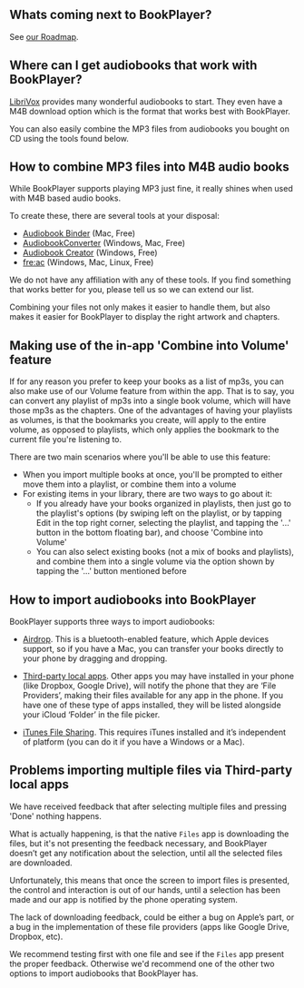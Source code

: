 ## Whats coming next to BookPlayer?

See [our Roadmap](https://github.com/TortugaPower/BookPlayer/projects/1).

## Where can I get audiobooks that work with BookPlayer?

[LibriVox](https://librivox.org/) provides many wonderful audiobooks to start. They even have a M4B download option which is the format that works best with BookPlayer. 

You can also easily combine the MP3 files from audiobooks you bought on CD using the tools found below.

## How to combine MP3 files into M4B audio books

While BookPlayer supports playing MP3 just fine, it really shines when used with M4B based audio books.

To create these, there are several tools at your disposal: 

- [Audiobook Binder](http://bluezbox.com/audiobookbinder.html) (Mac, Free)
- [AudiobookConverter](https://github.com/yermak/AudioBookConverter/releases) (Windows, Mac, Free)
- [Audiobook Creator](http://www.audiobookcreator.de/en/index.html) (Windows, Free) 
- [fre:ac](https://www.freac.org) (Windows, Mac, Linux, Free)

We do not have any affiliation with any of these tools. If you find something that works better for you, please tell us so we can extend our list.

Combining your files not only makes it easier to handle them, but also makes it easier for BookPlayer to display the right artwork and chapters.

## Making use of the in-app 'Combine into Volume' feature

If for any reason you prefer to keep your books as a list of mp3s, you can also make use of our Volume feature from within the app. That is to say, you can convert any playlist of mp3s into a single book volume, which will have those mp3s as the chapters. One of the advantages of having your playlists as volumes, is that the bookmarks you create, will apply to the entire volume, as opposed to playlists, which only applies the bookmark to the current file you're listening to.

There are two main scenarios where you'll be able to use this feature: 
* When you import multiple books at once, you'll be prompted to either move them into a playlist, or combine them into a volume 
* For existing items in your library, there are two ways to go about it:
  * If you already have your books organized in playlists, then just go to the playlist's options (by swiping left on the playlist, or by tapping Edit in the top right corner, selecting the playlist, and tapping the '...' button in the bottom floating bar), and choose 'Combine into Volume'
  * You can also select existing books (not a mix of books and playlists), and combine them into a single volume via the option shown by tapping the '...' button mentioned before


## How to import audiobooks into BookPlayer

BookPlayer supports three ways to import audiobooks:

- [Airdrop](https://support.apple.com/en-us/HT204144). 
This is a bluetooth-enabled feature, which Apple devices support, so if you have a Mac, you can transfer your books directly to your phone by dragging and dropping.

- [Third-party local apps](https://support.apple.com/en-us/HT206481). 
Other apps you may have installed in your phone (like Dropbox, Google Drive), will notify the phone that they are ‘File Providers’, making their files available for any app in the phone. If you have one of these type of apps installed, they will be listed alongside your iCloud ‘Folder’ in the file picker.

- [iTunes File Sharing](https://support.apple.com/en-us/HT201301). This requires iTunes installed and it’s independent of platform (you can do it if you have a Windows or a Mac).

## Problems importing multiple files via Third-party local apps

We have received feedback that after selecting multiple files and pressing 'Done' nothing happens.

What is actually happening, is that the native `Files` app is downloading the files, but it's not presenting the feedback necessary, and BookPlayer doesn’t get any notification about the selection, until all the selected files are downloaded. 

Unfortunately, this means that once the screen to import files is presented, the control and interaction is out of our hands, until a selection has been made and our app is notified by the phone operating system.

The lack of downloading feedback, could be either a bug on Apple’s part, or a bug in the implementation of these file providers (apps like Google Drive, Dropbox, etc). 

We recommend testing first with one file and see if the `Files` app present the proper feedback. Otherwise we'd recommend one of the other two options to import audiobooks that BookPlayer has.
